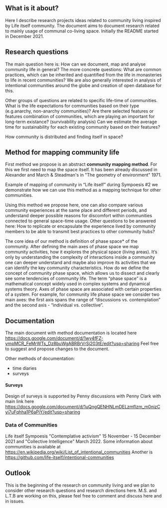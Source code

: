 ## What is it about?

Here I describe research projects ideas related to community living inspired by Life itself community. The document aims to document research related to mainly usage of communal co-living space. Initially the README started in December 2021.

## Research questions
The main question here is: How can we document, map and analyse community life in general? 
The more concrete questions: What are common practices, which can be inherited and quantified from the life in monasteries to life in recent communities?
We are also generally interested in analysis of intentional communities around the globe and creation of open database for this.

Other groups of questions are related to specific life-time of communities.
What is the life expectations for communities based on their type (e.g.anarchy, non-anarchy communities)?
Are there selected features or features combination of communities, which are playing an important for long-term existance? (survivability analysis)
Can we estimate the average time for sustainability for each existing community based on their features?

How community is distributed and finding itself in space? 


## Method for mapping community life

First method we propose is an abstract **community mapping method**.
For this we first need to map the space itself. It has been already discussed in Alexander and March & Steadman's in "The geometry of environment" 1971.

Example of mapping of community in “Life itself” during Sympoesis #2 
we demonstrate how we can use this method as a mapping technique for other communities. 

Using this method we propose here, one can also compare various community experiences at the same place and different periods, and understand deeper possible reasons for discomfort within communities connected to general space-time usage.
Other questions to be answered here: How to replicate or encapsulate the experience lived by community members to be able to transmit best practices to other community hubs?

The core idea of our method is definition of phase space* of the community. After defining the main axes of phase space we map community activities, how it explores the physical space (living areas). It’s only by understanding the complexity of interactions inside a community one can deeper understand and maybe also improve its activities that we can identify the key community characteristics.
How do we define the concept of community phase space, which allows us to dissect and clearly see some tendencies of community life. The term “phase space” is a mathematical concept widely used in complex systems and dynamical systems theory. Axes of phase space are associated with certain properties of a system. For example, for community life phase space we consider two main axes: the first axis spans the range of “discussions vs. contemplation” and the second axis - “individual vs. collective”.



## Documentation
The main document with method documentation is located here https://docs.google.com/document/d/1wy4fFZ-ympMCR_FeMrWTs_Dz8buWgABRBrVrSj203tE/edit?usp=sharing
Feel free to suggest and propose changes to the document.

Other methods of documentation:
- time diaries 
- surveys 

#### Surveys 
Design of surveys is supported by Penny discussions with Penny Clark 
with main link here https://docs.google.com/document/d/1uQngQENHNLmDELzmflzm_m0nizCyi7uFqhha1P6aPiY/edit?usp=sharing

### Data of Communities 

Life itself Sympoesis "Contemplative activism" 15 November - 15 December 2021 and "Collective Intelligence" March 2022. 
Some information about communities is available at https://en.wikipedia.org/wiki/List_of_intentional_communities 
Another is https://github.com/life-itself/intentional-communities

## Outlook

This is the beginning of the research on community living and we plan to consider other research questions and research directions here. M.S. and L.T.B are working on this, please feel free to comment and discuss here and in issues.

